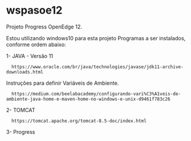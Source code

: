   # wspasoe12
  
  Projeto Progress OpenEdge 12.
  
  Estou utilizando windows10 para esta projeto 
  Programas a ser instalados, conforme ordem abaixo:
  
  1- JAVA - Versão 11
  
      https://www.oracle.com/br/java/technologies/javase/jdk11-archive-downloads.html
  
  Instruções para definir Variáveis ​​de Ambiente.
  
      https://medium.com/beelabacademy/configurando-vari%C3%A1veis-de-ambiente-java-home-e-maven-home-no-windows-e-unix-d9461f783c26
  
  2- TOMCAT
  
      https://tomcat.apache.org/tomcat-8.5-doc/index.html
  
  3- Progress
